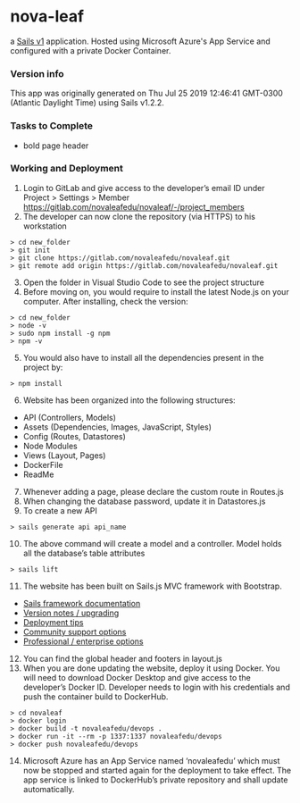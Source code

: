# nova-leaf

a [Sails v1](https://sailsjs.com) application. Hosted using Microsoft Azure's App Service and configured with a private Docker Container.

### Version info

This app was originally generated on Thu Jul 25 2019 12:46:41 GMT-0300 (Atlantic Daylight Time) using Sails v1.2.2.

### Tasks to Complete
- bold page header

### Working and Deployment

1. Login to GitLab and give access to the developer’s email ID under Project > Settings > Member https://gitlab.com/novaleafedu/novaleaf/-/project_members
2. The developer can now clone the repository (via HTTPS) to his workstation
```
> cd new_folder
> git init
> git clone https://gitlab.com/novaleafedu/novaleaf.git
> git remote add origin https://gitlab.com/novaleafedu/novaleaf.git
```
3. Open the folder in Visual Studio Code to see the project structure
4. Before moving on, you would require to install the latest Node.js on your computer. After installing, check the version:
```
> cd new_folder
> node -v
> sudo npm install -g npm
> npm -v
```
5. You would also have to install all the dependencies present in the project by:
```
> npm install
```
6. Website has been organized into the following structures:
- API (Controllers, Models)
- Assets (Dependencies, Images, JavaScript, Styles)
- Config (Routes, Datastores)
- Node Modules
- Views (Layout, Pages)
- DockerFile
- ReadMe

7. Whenever adding a page, please declare the custom route in Routes.js
8. When changing the database password, update it in Datastores.js
9. To create a new API
```
> sails generate api api_name
```
10. The above command will create a model and a controller. Model holds all the database’s table attributes
```
> sails lift
```
11. The website has been built on Sails.js MVC framework with Bootstrap.
+ [Sails framework documentation](https://sailsjs.com/get-started)
+ [Version notes / upgrading](https://sailsjs.com/documentation/upgrading)
+ [Deployment tips](https://sailsjs.com/documentation/concepts/deployment)
+ [Community support options](https://sailsjs.com/support)
+ [Professional / enterprise options](https://sailsjs.com/enterprise)

12. You can find the global header and footers in layout.js
13. When you are done updating the website, deploy it using Docker. You will need to download Docker Desktop and give access to the developer’s Docker ID. Developer needs to login with his credentials and push the container build to DockerHub.
```
> cd novaleaf
> docker login
> docker build -t novaleafedu/devops .
> docker run -it --rm -p 1337:1337 novaleafedu/devops
> docker push novaleafedu/devops
```
14. Microsoft Azure has an App Service named ‘novaleafedu’ which must now be stopped and started again for the deployment to take effect. The app service is linked to DockerHub’s private repository and shall update automatically.
